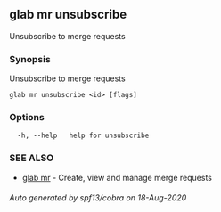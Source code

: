 ## glab mr unsubscribe

Unsubscribe to merge requests

### Synopsis

Unsubscribe to merge requests

```
glab mr unsubscribe <id> [flags]
```

### Options

```
  -h, --help   help for unsubscribe
```

### SEE ALSO

* [glab mr](glab_mr.md)	 - Create, view and manage merge requests

###### Auto generated by spf13/cobra on 18-Aug-2020
